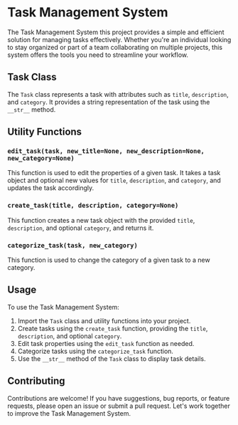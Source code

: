 # Task Management System

The Task Management System this project provides a simple and efficient solution for managing tasks effectively. Whether you're an individual looking to stay organized or part of a team collaborating on multiple projects, this system offers the tools you need to streamline your workflow.


## Task Class

The `Task` class represents a task with attributes such as `title`, `description`, and `category`. It provides a string representation of the task using the `__str__` method.

## Utility Functions

### `edit_task(task, new_title=None, new_description=None, new_category=None)`

This function is used to edit the properties of a given task. It takes a task object and optional new values for `title`, `description`, and `category`, and updates the task accordingly.

### `create_task(title, description, category=None)`

This function creates a new task object with the provided `title`, `description`, and optional `category`, and returns it.

### `categorize_task(task, new_category)`

This function is used to change the category of a given task to a new category.

## Usage

To use the Task Management System:

1. Import the `Task` class and utility functions into your project.
2. Create tasks using the `create_task` function, providing the `title`, `description`, and optional `category`.
3. Edit task properties using the `edit_task` function as needed.
4. Categorize tasks using the `categorize_task` function.
5. Use the `__str__` method of the `Task` class to display task details.

## Contributing

Contributions are welcome! If you have suggestions, bug reports, or feature requests, please open an issue or submit a pull request. Let's work together to improve the Task Management System.



